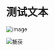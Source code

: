 # 测试文本


![image](https://github.com/user-attachments/assets/ff797e4b-f78e-438d-8359-0a9b85522027)

![捕获](https://github.com/user-attachments/assets/1a63e228-8e8a-415d-b86b-caeff749571f)
